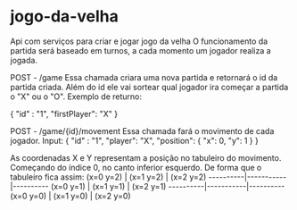 # jogo-da-velha
Api com serviços para criar e jogar jogo da velha 
O funcionamento da partida será baseado em turnos, a cada momento um jogador realiza a jogada.

POST - /game
Essa chamada criara uma nova partida e retornará o id da partida criada. Além do id ele vai sortear qual jogador ira começar a partida o "X" ou o "O".
Exemplo de returno:

{
	"id" : "1",
	"firstPlayer": "X"
}

POST - /game/{id}/movement
Essa chamada fará o movimento de cada jogador.
Input:
{
	"id" : "1",
	"player": "X",
	"position": {
		"x": 0,
		"y": 1
		}
}

As coordenadas X e Y representam a posição no tabuleiro do movimento. Começando do índice 0, no canto inferior esquerdo. De forma que o tabuleiro fica assim:
(x=0 y=2) | (x=1 y=2) | (x=2 y=2)
----------|-----------|----------
(x=0 y=1) | (x=1 y=1) | (x=2 y=1)
----------|-----------|----------
(x=0 y=0) | (x=1 y=0) | (x=2 y=0)
